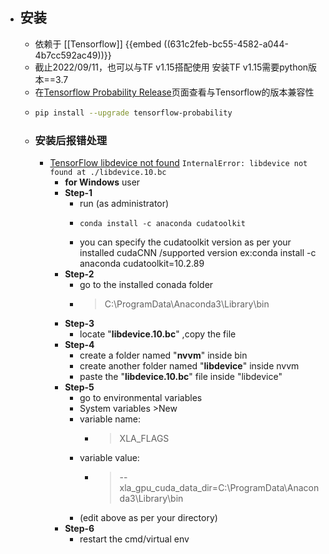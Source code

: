 - ## 安装
	- 依赖于 [[Tensorflow]]
	  {{embed ((631c2feb-bc55-4582-a044-4b7cc592ac49))}}
	- 截止2022/09/11，也可以与TF v1.15搭配使用
	  安装TF v1.15需要python版本==3.7
	- 在[Tensorflow Probability Release](https://github.com/tensorflow/probability/releases)页面查看与Tensorflow的版本兼容性
	- ```bash
	  pip install --upgrade tensorflow-probability
	  ```
	- ### 安装后报错处理
		- [TensorFlow libdevice not found](https://stackoverflow.com/questions/68614547/tensorflow-libdevice-not-found-why-is-it-not-found-in-the-searched-path)
		  `InternalError: libdevice not found at ./libdevice.10.bc`
			- **for Windows** user
			- **Step-1**
				- run (as administrator)
				- ```
				  conda install -c anaconda cudatoolkit
				  ```
				- you can specify the cudatoolkit version as per your installed cudaCNN /supported version ex:conda install -c anaconda cudatoolkit=10.2.89
			- **Step-2**
				- go to the installed conada folder
				- > C:\ProgramData\Anaconda3\Library\bin
			- **Step-3**
				- locate "**libdevice.10.bc**" ,copy the file
			- **Step-4**
				- create a folder named "**nvvm**" inside bin
				- create another folder named "**libdevice**" inside nvvm
				- paste the "**libdevice.10.bc**" file inside "libdevice"
			- **Step-5**
				- go to environmental variables
				- System variables >New
				- variable name:
					- > XLA_FLAGS
				- variable value:
					- > --xla_gpu_cuda_data_dir=C:\ProgramData\Anaconda3\Library\bin
				- (edit above as per your directory)
			- **Step-6**
				- restart the cmd/virtual env